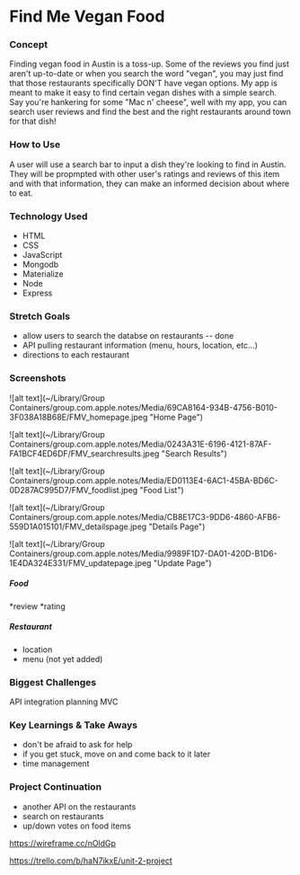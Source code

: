 # Find Me Vegan Food

### Concept
Finding vegan food in Austin is a toss-up. Some of the reviews you find just aren't up-to-date or when you search the word "vegan", you may just find that those restaurants specifically DON'T have vegan options.
My app is meant to make it easy to find certain vegan dishes with a simple search. Say you're hankering for some "Mac n' cheese", well with my app, you can search user reviews and find the best and the right restaurants around town for that dish!

### How to Use
A user will use a search bar to input a dish they're looking to find in Austin. They will be propmpted with other user's ratings and reviews of this item and with that information, they can make an informed decision about where to eat.

### Technology Used
* HTML
* CSS
* JavaScript
* Mongodb
* Materialize
* Node
* Express


### Stretch Goals
* allow users to search the databse on restaurants -- done
* API pulling restaurant information (menu, hours, location, etc...)
* directions to each restaurant


### Screenshots
![alt text](~/Library/Group Containers/group.com.apple.notes/Media/69CA8164-934B-4756-B010-3F038A18B68E/FMV_homepage.jpeg "Home Page")

![alt text](~/Library/Group Containers/group.com.apple.notes/Media/0243A31E-6196-4121-87AF-FA1BCF4ED6DF/FMV_searchresults.jpeg "Search Results")

![alt text](~/Library/Group Containers/group.com.apple.notes/Media/ED0113E4-6AC1-45BA-BD6C-0D287AC995D7/FMV_foodlist.jpeg "Food List")

![alt text](~/Library/Group Containers/group.com.apple.notes/Media/CB8E17C3-9DD6-4860-AFB6-559D1A015101/FMV_detailspage.jpeg "Details Page")

![alt text](~/Library/Group Containers/group.com.apple.notes/Media/9989F1D7-DA01-420D-B1D6-1E4DA324E331/FMV_updatepage.jpeg "Update Page")



##### Food
*review
*rating


##### Restaurant
* location
* menu (not yet added)


### Biggest Challenges
API integration
planning
MVC


### Key Learnings & Take Aways
* don't be afraid to ask for help
* if you get stuck, move on and come back to it later
* time management 

### Project Continuation
* another API on the restaurants
* search on restaurants
* up/down votes on food items


https://wireframe.cc/nOldGp

https://trello.com/b/haN7ikxE/unit-2-project
